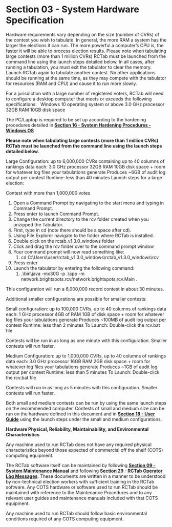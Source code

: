 # Section 03 - System Hardware Specification

Hardware requirements vary depending on the size (number of CVRs) of the contest you wish to tabulate. In general, the more RAM a system has the larger the elections it can run. The more powerful a computer’s CPU is, the faster it will be able to process election results. Please note when tabulating large contests (more than 1 million CVRs) RCTab must be launched from the command line using the launch steps detailed below. In all cases, after running a tabulation, you must exit the tabulator to clear the memory. Launch RCTab again to tabulate another contest. No other applications should be running at the same time, as they may compete with the tabulator for resources (RAM and CPU) and cause it to run more slowly.

For a jurisdiction with a large number of registered voters, RCTab will need to configure a desktop computer that meets or exceeds the following specifications:
 
Windows 10 operating system or above
3.0 GHz processor
32GB RAM
10GB disk space

The PC/Laptop is required to be set up according to the hardening procedures detailed in [**Section 16 - System Hardening Procedures - Windows OS**](system_hardening_procedures_-_windows_os.md)

**Please note when tabulating large contests (more than 1 million CVRs) RCTab must be launched from the command line using the launch steps detailed below.**

Large Configuration: up to 6,000,000 CVRs containing up to 40 columns of rankings data each:
3.0 GHz processor
32GB RAM
10GB disk space \+ room for whatever log files your tabulations generate
Produces ~6GB of audit log output per contest
Runtime: less than 40 minutes
Launch steps for a large election:

Contest with more than 1,000,000 votes

1. Open a Command Prompt by navigating to the start menu and typing in Command Prompt.
1. Press enter to launch Command Prompt.
1. Change the current directory to the rcv folder created when you unzipped the Tabulator.
1. First, type in cd (note there should be a space after cd).
1. Using File Explorer navigate to the folder where RCTab is installed.
1. Double click on the rctab_v1.3.0_windows folder
1. Click and drag the rcv folder over to the command prompt window
1. Your command prompt will now read something like:
    1. cd C:\Users\user\rctab_v1.3.0_windows\rctab_v1.3.0_windows\rcv
1. Press enter
1. Launch the tabulator by entering the following command:
    1. .\bin\java -mx30G -p .\app -m network.brightspots.rcv/network.brightspots.rcv.Main .

This configuration will run a 6,000,000 record contest in about 30 minutes.

Additional smaller configurations are possible for smaller contests:

Small configuration: up to 100,000 CVRs, up to 40 columns of rankings data each:
1 GHz processor
4GB of RAM
1GB of disk space + room for whatever log files your tabulations generate
Produces \~100MB of audit log output per contest
Runtime: less than 2 minutes
To Launch: Double-click the rcv.bat file

Contests will be run in as long as one minute with this configuration. Smaller contests will run faster.

Medium Configuration: up to 1,000,000 CVRs, up to 40 columns of rankings data each:
3.0 GHz processor
16GB RAM
2GB disk space + room for whatever log files your tabulations generate
Produces \~1GB of audit log output per contest
Runtime: less than 5 minutes
To Launch: Double-click the rcv.bat file

Contests will run in as long as 5 minutes with this configuration. Smaller contests will run faster.

Both small and medium contests can be run by using the same launch steps on the recommended computer. Contests of small and medium size can be run on the hardware defined in this document and in [**Section 18 - User Guide**](user_guide.md) using the launch steps under the small and medium configurations.

**Hardware Physical, Reliability, Maintainability, and Environmental Characteristics**

Any machine used to run RCTab does not have any required physical characteristics beyond those expected of commercial off the shelf (COTS) computing equipment.

The RCTab software itself can be maintained by following [**Section 09 - System Maintenance Manual**](system_maintenance_manual.md) and following [**Section 29 - RCTab Operator Log Messages**](rctab_operator_log_messages.md). These documents are written in a manner to be understood by non-technical election workers with sufficient training in the RCTab software. Any COTS hardware or software used to run RCTab should be maintained with reference to the Maintenance Procedures and to any relevant user guides and maintenance manuals included with that COTS equipment.

Any machine used to run RCTab should follow basic environmental conditions required of any COTS computing equipment.
